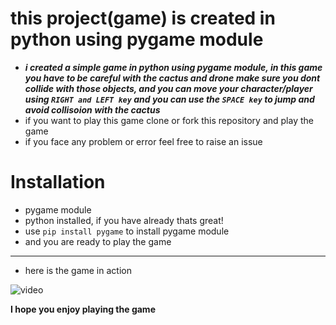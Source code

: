 # this project(game) is created in python using pygame module

- ***i created a simple game in python using pygame module,
in this game you have to be careful with the cactus and drone make sure you dont collide with those objects,
and you can move your character/player using `RIGHT and LEFT key` and you can use the `SPACE key` to jump and avoid collisoion with the cactus***
- if you want to play this game clone or fork this repository and play the game 
- if you face any problem or error feel free to raise an issue
# Installation 
- pygame module
- python installed, if you have already thats great!
- use `pip install pygame` to install pygame module
- and you are ready to play the game
<hr>

- here is the game in action

![video](https://user-images.githubusercontent.com/87265691/186472619-f0012433-5672-4d14-8424-8e8f6b64f89b.gif)


**I hope you enjoy playing the game**
